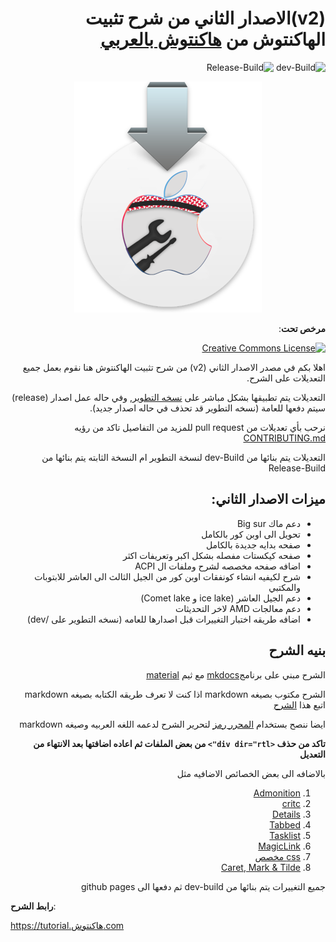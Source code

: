 <div dir="rtl">
  
# (v2)الاصدار الثاني من شرح تثبيت الهاكنتوش من [هاكنتوش بالعربي](https://هاكنتوش.com)

![dev-Build](https://github.com/ARhackintosh/ARtutorial/workflows/dev-Build/badge.svg) ![Release-Build](https://github.com/ARhackintosh/ARtutorial/workflows/Release-Build/badge.svg)

<div align="center">
  
![logo](./source/img/logoa.png)

</div>

**مرخص تحت**:

<a rel="license" href="https://creativecommons.org/licenses/by-nc-sa/4.0/deed.ar"><img alt="Creative Commons License" style="border-width:0" src="https://i.creativecommons.org/l/by-nc-sa/4.0/88x31.png"></a>

اهلا بكم في مصدر الاصدار الثاني (v2) من شرح تثبيت الهاكنتوش
هنا نقوم بعمل جميع التعديلات على الشرح.

التعديلات يتم تطبيقها بشكل مباشر على [نسخه التطوير](https://tutorial.هاكنتوش.com/dev), وفي حاله عمل اصدار (release) سيتم دفعها للعامة (نسخه التطوير قد تحذف في حاله اصدار جديد).

نرحب بأي تعديلات من pull request للمزيد من التفاصيل تاكد من رؤيه [CONTRIBUTING.md](./CONTRIBUTING.md)

التعديلات يتم بنائها من dev-Build لنسخة التطوير ام النسخة الثابته يتم بنائها من Release-Build

## ميزات الاصدار الثاني:

- دعم ماك Big sur
- تحويل الى اوبن كور بالكامل
- صفحه بدايه جديدة بالكامل
- صفحه كيكستات مفصله بشكل اكبر وتعريفات اكثر
- اضافه صفحه مخصصه لشرح وملفات ال ACPI
- شرح لكيفيه انشاء كونفقات اوبن كور من الجيل الثالث الى العاشر للابتوبات والمكتبي
- دعم الجيل العاشر (ice lake و Comet lake)
- دعم معالجات AMD لاخر التحديثات
- اضافه طريقه اختبار التغييرات قبل اصدارها للعامه (نسخه التطوير على /dev)

## بنيه الشرح

الشرح مبني على برنامج[mkdocs](https://github.com/mkdocs/mkdocs/)
مع ثيم [material](https://github.com/squidfunk/mkdocs-material)

الشرح مكتوب بصيغه markdown
اذا كنت لا تعرف طريقه الكتابه بصيغه markdown اتبع هذا [الشرح](https://academy.hsoub.com/apps/productivity/%D9%83%D9%8A%D9%81-%D8%AA%D9%83%D8%AA%D8%A8-%D8%A8%D8%B5%D9%8A%D8%BA%D8%A9-%D9%85%D8%A7%D8%B1%D9%83%D8%AF%D8%A7%D9%88%D9%86-%D8%A8%D8%A8%D8%B3%D8%A7%D8%B7%D8%A9-r290/) 

ايضا ننصح بستخدام [المحرر رمز](https://ramz.netlify.app/) لتحرير الشرح لدعمه اللغه العربيه وصيغه markdown

**تاكد من حذف ``<div dir="rtl">`` من بعض الملفات ثم اعاده اضافتها بعد الانتهاء من التعديل**

بالاضافه الى بعض الخصائص الاضافيه مثل

1. [Admonition](https://squidfunk.github.io/mkdocs-material/extensions/admonition/)
2. [critc](https://squidfunk.github.io/mkdocs-material/extensions/pymdown/#critic)
3. [Details](https://squidfunk.github.io/mkdocs-material/extensions/pymdown/#details)
4. [Tabbed](https://squidfunk.github.io/mkdocs-material/extensions/pymdown/#tabbed)
5. [Tasklist](https://squidfunk.github.io/mkdocs-material/extensions/pymdown/#tasklist)
6. [MagicLink](https://squidfunk.github.io/mkdocs-material/extensions/pymdown/#magiclink)
7. [css مخصص](./docs/extra.css)
8. [Caret, Mark & Tilde](https://squidfunk.github.io/mkdocs-material/reference/formatting/#caret-mark-tilde)

جميع التغييرات يتم بنائها من dev-build ثم دفعها الى github pages

</div>

**رابط الشرح**:

https://tutorial.هاكنتوش.com

